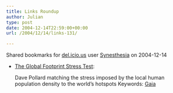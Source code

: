 ```yaml
---
title: Links Roundup
author: Julian
type: post
date: 2004-12-14T22:59:00+00:00
url: /2004/12/14/links-131/

---
```

Shared bookmarks for [del.icio.us][1] user  [Synesthesia][2] on 2004-12-14

  * [The Global Footprint Stress Test][3]:
  
    Dave Pollard matching the stress imposed by the local human population density to the world&#8217;s hotspots Keywords: [Gaia][4]

 [1]: https://del.icio.us/
 [2]: https://del.icio.us/synesthesia
 [3]: https://blogs.salon.com/0002007/2004/12/13.html#a983 "https://blogs.salon.com/0002007/2004/12/13.html#a983"
 [4]: https://del.icio.us/synesthesia/Gaia